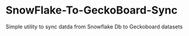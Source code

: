 # SnowFlake-To-GeckoBoard-Sync
Simple utility to sync datda from Snowflake Db to Geckoboard datasets
